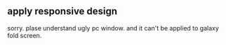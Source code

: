## apply responsive design

sorry. plase understand ugly pc window. and it can't be applied to galaxy fold screen.
